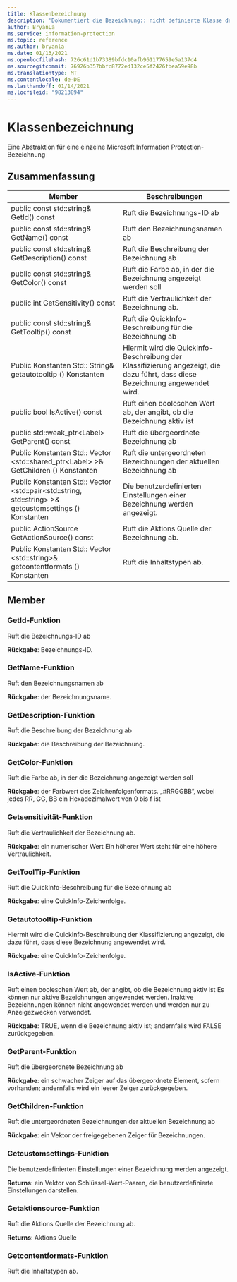 ```yaml
---
title: Klassenbezeichnung
description: 'Dokumentiert die Bezeichnung:: nicht definierte Klasse des Microsoft Information Protection (MIP) SDK.'
author: BryanLa
ms.service: information-protection
ms.topic: reference
ms.author: bryanla
ms.date: 01/13/2021
ms.openlocfilehash: 726c61d1b73389bfdc10afb961177659e5a137d4
ms.sourcegitcommit: 76926b357bbfc8772ed132ce5f2426fbea59e98b
ms.translationtype: MT
ms.contentlocale: de-DE
ms.lasthandoff: 01/14/2021
ms.locfileid: "98213894"
---
```

# <a name="class-label"></a>Klassenbezeichnung 
Eine Abstraktion für eine einzelne Microsoft Information Protection-Bezeichnung
  
## <a name="summary"></a>Zusammenfassung
 Member                        | Beschreibungen                                
--------------------------------|---------------------------------------------
public const std::string& GetId() const  |  Ruft die Bezeichnungs-ID ab
public const std::string& GetName() const  |  Ruft den Bezeichnungsnamen ab
public const std::string& GetDescription() const  |  Ruft die Beschreibung der Bezeichnung ab
public const std::string& GetColor() const  |  Ruft die Farbe ab, in der die Bezeichnung angezeigt werden soll
public int GetSensitivity() const  |  Ruft die Vertraulichkeit der Bezeichnung ab.
public const std::string& GetTooltip() const  |  Ruft die QuickInfo-Beschreibung für die Bezeichnung ab
Public Konstanten Std:: String& getautotooltip () Konstanten  |  Hiermit wird die QuickInfo-Beschreibung der Klassifizierung angezeigt, die dazu führt, dass diese Bezeichnung angewendet wird.
public bool IsActive() const  |  Ruft einen booleschen Wert ab, der angibt, ob die Bezeichnung aktiv ist
public std::weak_ptr\<Label\> GetParent() const  |  Ruft die übergeordnete Bezeichnung ab
Public Konstanten Std:: Vector \<std::shared_ptr\<Label\> \>& GetChildren () Konstanten  |  Ruft die untergeordneten Bezeichnungen der aktuellen Bezeichnung ab
Public Konstanten Std:: Vector \<std::pair\<std::string, std::string\> \>& getcustomsettings () Konstanten  |  Die benutzerdefinierten Einstellungen einer Bezeichnung werden angezeigt.
public ActionSource GetActionSource() const  |  Ruft die Aktions Quelle der Bezeichnung ab.
Public Konstanten Std:: Vector \<std::string\>& getcontentformats () Konstanten  |  Ruft die Inhaltstypen ab.
  
## <a name="members"></a>Member
  
### <a name="getid-function"></a>GetId-Funktion
Ruft die Bezeichnungs-ID ab

  
**Rückgabe**: Bezeichnungs-ID.
  
### <a name="getname-function"></a>GetName-Funktion
Ruft den Bezeichnungsnamen ab

  
**Rückgabe**: der Bezeichnungsname.
  
### <a name="getdescription-function"></a>GetDescription-Funktion
Ruft die Beschreibung der Bezeichnung ab

  
**Rückgabe**: die Beschreibung der Bezeichnung.
  
### <a name="getcolor-function"></a>GetColor-Funktion
Ruft die Farbe ab, in der die Bezeichnung angezeigt werden soll

  
**Rückgabe**: der Farbwert des Zeichenfolgenformats. „#RRGGBB“, wobei jedes RR, GG, BB ein Hexadezimalwert von 0 bis f ist
  
### <a name="getsensitivity-function"></a>Getsensitivität-Funktion
Ruft die Vertraulichkeit der Bezeichnung ab.

  
**Rückgabe**: ein numerischer Wert Ein höherer Wert steht für eine höhere Vertraulichkeit.
  
### <a name="gettooltip-function"></a>GetToolTip-Funktion
Ruft die QuickInfo-Beschreibung für die Bezeichnung ab

  
**Rückgabe**: eine QuickInfo-Zeichenfolge.
  
### <a name="getautotooltip-function"></a>Getautotooltip-Funktion
Hiermit wird die QuickInfo-Beschreibung der Klassifizierung angezeigt, die dazu führt, dass diese Bezeichnung angewendet wird.

  
**Rückgabe**: eine QuickInfo-Zeichenfolge.
  
### <a name="isactive-function"></a>IsActive-Funktion
Ruft einen booleschen Wert ab, der angibt, ob die Bezeichnung aktiv ist
Es können nur aktive Bezeichnungen angewendet werden. Inaktive Bezeichnungen können nicht angewendet werden und werden nur zu Anzeigezwecken verwendet. 

  
**Rückgabe**: TRUE, wenn die Bezeichnung aktiv ist; andernfalls wird FALSE zurückgegeben.
  
### <a name="getparent-function"></a>GetParent-Funktion
Ruft die übergeordnete Bezeichnung ab

  
**Rückgabe**: ein schwacher Zeiger auf das übergeordnete Element, sofern vorhanden; andernfalls wird ein leerer Zeiger zurückgegeben.
  
### <a name="getchildren-function"></a>GetChildren-Funktion
Ruft die untergeordneten Bezeichnungen der aktuellen Bezeichnung ab

  
**Rückgabe**: ein Vektor der freigegebenen Zeiger für Bezeichnungen.
  
### <a name="getcustomsettings-function"></a>Getcustomsettings-Funktion
Die benutzerdefinierten Einstellungen einer Bezeichnung werden angezeigt.

  
**Returns**: ein Vektor von Schlüssel-Wert-Paaren, die benutzerdefinierte Einstellungen darstellen.
  
### <a name="getactionsource-function"></a>Getaktionsource-Funktion
Ruft die Aktions Quelle der Bezeichnung ab.

  
**Returns**: Aktions Quelle
  
### <a name="getcontentformats-function"></a>Getcontentformats-Funktion
Ruft die Inhaltstypen ab.

  
<Returns>